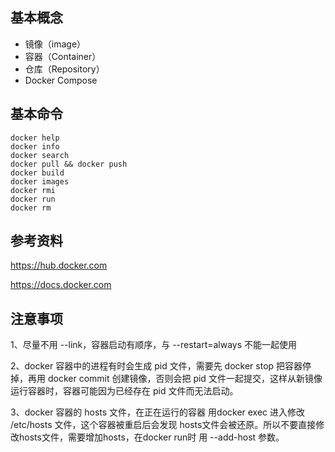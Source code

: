 ## 基本概念
- 镜像（image）
- 容器（Container）
- 仓库（Repository）
- Docker Compose


## 基本命令
```
docker help
docker info
docker search
docker pull && docker push
docker build
docker images
docker rmi
docker run
docker rm
```


## 参考资料

https://hub.docker.com

https://docs.docker.com


## 注意事项

1、尽量不用 --link，容器启动有顺序，与 --restart=always 不能一起使用

2、docker 容器中的进程有时会生成 pid 文件，需要先 docker stop 把容器停掉，再用 docker commit 创建镜像，否则会把 pid 文件一起提交，这样从新镜像运行容器时，容器可能因为已经存在 pid 文件而无法启动。

3、docker 容器的 hosts 文件，在正在运行的容器 用docker exec 进入修改 /etc/hosts 文件，这个容器被重启后会发现 hosts文件会被还原。所以不要直接修改hosts文件，需要增加hosts，在docker run时 用 --add-host 参数。


